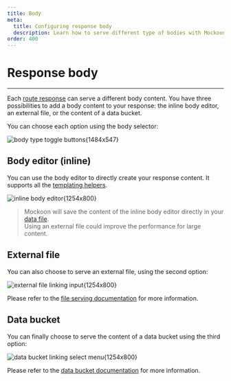 ```yaml
---
title: Body
meta:
  title: Configuring response body
  description: Learn how to serve different type of bodies with Mockoon, how to use files or databucket to serve realistic dynamic responses
order: 400
---
```


# Response body

---

Each [route response](docs:route-responses/multiple-responses) can serve a different body content. You have three possibilities to add a body content to your response: the inline body editor, an external file, or the content of a data bucket.

You can choose each option using the body selector:

![body type toggle buttons{1484x547}](docs-img:body-type-toggle.png)

## Body editor (inline)

You can use the body editor to directly create your response content. It supports all the [templating helpers](docs:templating/overview).

![inline body editor{1254x800}](docs-img:inline-body-editor.png)

> Mockoon will save the content of the inline body editor directly in your [data file](docs:mockoon-data-files/data-storage-location).  
> Using an external file could improve the performance for large content.

## External file

You can also choose to serve an external file, using the second option:

![external file linking input{1254x800}](docs-img:body-file-serving.png)

Please refer to the [file serving documentation](docs:response-configuration/file-serving) for more information.

## Data bucket

You can finally choose to serve the content of a data bucket using the third option:

![data bucket linking select menu{1254x800}](docs-img:body-data-bucket.png)

Please refer to the [data bucket documentation](docs:data-buckets/overview) for more information.
